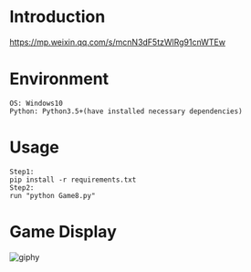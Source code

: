 # Introduction
https://mp.weixin.qq.com/s/mcnN3dF5tzWlRg91cnWTEw

# Environment
```
OS: Windows10
Python: Python3.5+(have installed necessary dependencies)
```

# Usage
```
Step1:
pip install -r requirements.txt
Step2:
run "python Game8.py"
```

# Game Display
![giphy](demonstration/running.gif)